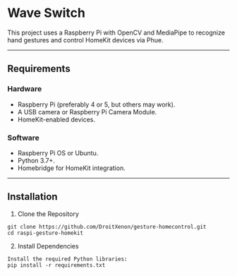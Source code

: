 # Wave Switch

This project uses a Raspberry Pi with OpenCV and MediaPipe to recognize hand gestures and control HomeKit devices via Phue.

---

## Requirements

### Hardware
- Raspberry Pi (preferably 4 or 5, but others may work).
- A USB camera or Raspberry Pi Camera Module.
- HomeKit-enabled devices.

### Software
- Raspberry Pi OS or Ubuntu.
- Python 3.7+.
- Homebridge for HomeKit integration.

---

## Installation

1. Clone the Repository
```
git clone https://github.com/DroitXenon/gesture-homecontrol.git
cd raspi-gesture-homekit
```

2. Install Dependencies
```
Install the required Python libraries:
pip install -r requirements.txt
```
